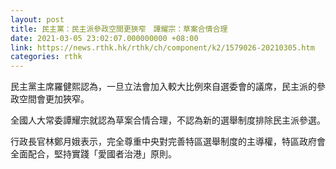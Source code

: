 ```yaml
---
layout: post
title: 民主黨：民主派參政空間更狹窄　譚耀宗：草案合情合理
date: 2021-03-05 23:02:07.000000000 +08:00
link: https://news.rthk.hk/rthk/ch/component/k2/1579026-20210305.htm
categories: rthk
---
```


民主黨主席羅健熙認為，一旦立法會加入較大比例來自選委會的議席，民主派的參政空間會更加狹窄。

全國人大常委譚耀宗就認為草案合情合理，不認為新的選舉制度排除民主派參選。

行政長官林鄭月娥表示，完全尊重中央對完善特區選舉制度的主導權，特區政府會全面配合，堅持實踐「愛國者治港」原則。
